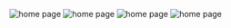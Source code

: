 ![home page](imgs/Screenshot_20241204_004950.png)
![home page](imgs/Screenshot_20241204_005019.png)
![home page](imgs/Screenshot_20241204_005028.png)
![home page](imgs/Screenshot_20241204_005040.png)
